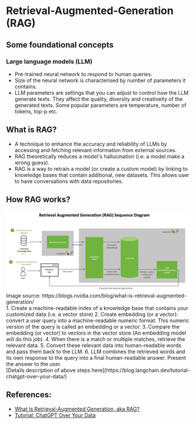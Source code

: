 # Retrieval-Augmented-Generation (RAG)

## Some foundational concepts
### Large language models (LLM)
- Pre-trained neural network to respond to human queries.
- Size of the neural network is characterised by number of parameters it contains.
- LLM parameters are settings that you can adjust to control how the LLM generate texts. They affect the quality, diversity and creativeity of the generated texts. Some popular parameters are temperature, number of tokens, top-p etc.

## What is RAG?
- A technique to enhance the accuracy and reliability of LLMs by accessing and fetching relevant information from external sources.
- RAG theoretically reduces a model's hallucination (i.e. a model make a wrong guess).
- RAG is a way to retrain a model (or create a custom model) by linking to knowledge bases that contain additional, new datasets. This allows user to have conversations with data repositories.

## How RAG works?
<img src="/images/NVIDIA-RAG-diagram-scaled.jpg">
Image source: https://blogs.nvidia.com/blog/what-is-retrieval-augmented-generation/
<br>
1. Create a machine-readable index of a knowledge base that contains your customized data (i.e. a vector store)
2. Create embedding (or a vector): convert a user query into a machine-readable numeric format. This numeric version of the query is called an embedding or a vector.
3. Compare the embedding (or vector) to vectors in the vector store (An embedding model will do this job).
4. When there is a match or multiple matches, retrieve the relevant data.
5. Convert these relevant data into human-readable words and pass them back to the LLM.
6. LLM combines the retrieved words and its own response to the query into a final human-readable answer. Present the answer to the user.<br>
[Details description of above steps here](https://blog.langchain.dev/tutorial-chatgpt-over-your-data/)

## References:
- [What Is Retrieval-Augmented Generation, aka RAG?](https://blogs.nvidia.com/blog/what-is-retrieval-augmented-generation/)
- [Tutorial: ChatGPT Over Your Data](https://blog.langchain.dev/tutorial-chatgpt-over-your-data/)